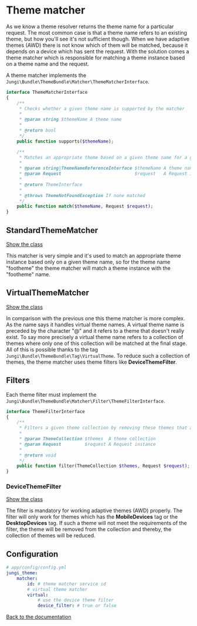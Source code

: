 Theme matcher
=============

As we know a theme resolver returns the theme name for a particular request. The most common case is that a theme name 
refers to an existing theme, but how you'll see it's not sufficient though. When we have adaptive themes (AWD) there is 
not know which of them will be matched, because it depends on a device which has sent the request. With the solution comes 
a theme matcher which is responsible for matching a theme instance based on a theme name and the request.

A theme matcher implements the `Jungi\Bundle\ThemeBundle\Matcher\ThemeMatcherInterface`.

```php
interface ThemeMatcherInterface
{
    /**
     * Checks whether a given theme name is supported by the matcher
     *
     * @param string $themeName A theme name
     *
     * @return bool
     */
    public function supports($themeName);

    /**
     * Matches an appropriate theme based on a given theme name for a given Request
     *
     * @param string|ThemeNameReferenceInterface $themeName A theme name
     * @param Request                            $request   A Request instance
     *
     * @return ThemeInterface
     *
     * @throws ThemeNotFoundException If none matched
     */
    public function match($themeName, Request $request);
}
```

StandardThemeMatcher
--------------------

[Show the class](https://github.com/piku235/JungiThemeBundle/blob/master/Matcher/StandardThemeMatcher.php)

This matcher is very simple and it's used to match an appropriate theme instance based only on a given theme name, so for 
the theme name "footheme" the theme matcher will match a theme instance with the "footheme" name.

VirtualThemeMatcher
-------------------

[Show the class](https://github.com/piku235/JungiThemeBundle/blob/master/Matcher/VirtualThemeMatcher.php)

In comparison with the previous one this theme matcher is more complex. As the name says it handles virtual theme
names. A virtual theme name is preceded by the character "@" and it refers to a theme that doesn't really exist. To say 
more precisely a virtual theme name refers to a collection of themes where only one of this collection will be matched 
at the final stage. All of this is possible thanks to the tag `Jungi\Bundle\ThemeBundle\Tag\VirtualTheme`. To reduce such 
a collection of themes, the theme matcher uses theme filters like **DeviceThemeFilter**. 

Filters
-------

Each theme filter must implement the `Jungi\Bundle\ThemeBundle\Matcher\Filter\ThemeFilterInterface`.

```php
interface ThemeFilterInterface
{
    /**
     * Filters a given theme collection by removing these themes that are not suitable'
     *
     * @param ThemeCollection $themes  A theme collection
     * @param Request         $request A Request instance
     *
     * @return void
     */
    public function filter(ThemeCollection $themes, Request $request);
}
```

### DeviceThemeFilter

[Show the class](https://github.com/piku235/JungiThemeBundle/blob/master/Matcher/Filter/DeviceThemeFilter.php)

The filter is mandatory for working adaptive themes (AWD) properly. The filter will only work for themes which has the 
**MobileDevices** tag or the **DesktopDevices** tag. If such a theme will not meet the requirements of the filter, 
the theme will be removed from the collection and thereby, the collection of themes will be reduced.

Configuration
-------------

```yaml
# app/config/config.yml
jungi_theme:
    matcher:
        id: # theme matcher service id
        # virtual theme matcher
        virtual:
            # use the device theme filter
            device_filter: # true or false
```

[Back to the documentation](https://github.com/piku235/JungiThemeBundle/blob/master/Resources/doc/index.md)